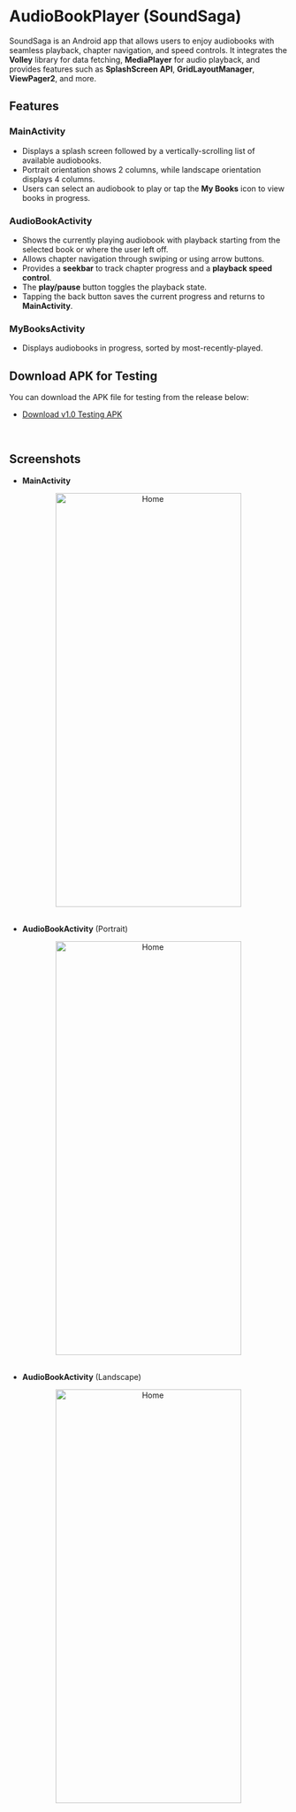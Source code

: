 # AudioBookPlayer (SoundSaga)

SoundSaga is an Android app that allows users to enjoy audiobooks with seamless playback, chapter navigation, and speed controls. It integrates the **Volley** library for data fetching, **MediaPlayer** for audio playback, and provides features such as **SplashScreen API**, **GridLayoutManager**, **ViewPager2**, and more.

## Features

### MainActivity
- Displays a splash screen followed by a vertically-scrolling list of available audiobooks.
- Portrait orientation shows 2 columns, while landscape orientation displays 4 columns.
- Users can select an audiobook to play or tap the **My Books** icon to view books in progress.

### AudioBookActivity
- Shows the currently playing audiobook with playback starting from the selected book or where the user left off.
- Allows chapter navigation through swiping or using arrow buttons.
- Provides a **seekbar** to track chapter progress and a **playback speed control**.
- The **play/pause** button toggles the playback state.
- Tapping the back button saves the current progress and returns to **MainActivity**.

### MyBooksActivity
- Displays audiobooks in progress, sorted by most-recently-played.

## Download APK for Testing
You can download the APK file for testing from the release below:
- [Download v1.0 Testing APK](https://github.com/kartiknagar333/AudioBookPlayer/releases/tag/v1.0)
<br>  

## Screenshots
- **MainActivity**
<div align="center">
  <img src="https://github.com/user-attachments/assets/12d7d731-a92c-461b-8e43-45f2d07f6bdf" alt="Home" width="336" height="748"/>
</div>
<br>

- **AudioBookActivity** (Portrait)
<div align="center">
  <img src="https://github.com/user-attachments/assets/20def6cc-9795-4f2f-ac04-345d4e0366f9" alt="Home" width="336" height="748"/>
</div>
<br>

- **AudioBookActivity** (Landscape)
<div align="center">
  <img src="https://github.com/user-attachments/assets/e4ab149c-3ccd-4ac0-8886-ed382d489be7" alt="Home" width="336" height="748"/>
</div>
<br>

